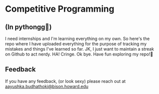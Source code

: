 
# Competitive Programming 



## (In pythongg🥵)

I need internships and I'm learning everything on my own. So here's the repo where I have uploaded everything for the purpose of tracking my mistakes and things I've learned so far. JK, I just want to maintain a streak on Github to act nerdy. HA!
Cringe. Ok bye. Have fun exploring my repo!🙏
## Feedback

If you have any feedback, (or look sexy) please reach out at aayushka.budhathoki@bison.howard.edu

